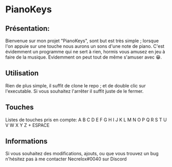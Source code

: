 # PianoKeys

## Présentation:

Bienvenue sur mon projet "PianoKeys", sont but est très simple ; lorsque l'on appuie sur une touche nous aurons un sons d'une note de piano.
C'est évidemment un programme qui ne sert à rien, hormis vous amusez en jeu à faire de la musique.
Evidemment on peut tout de même s'amuser avec 😁.

## Utilisation
Rien de plus simple, il suffit de clone le repo ; et de double clic sur l'executable.
Si vous souhaitez l'arrêter il suffit juste de le fermer.

## Touches
Listes de touches pris en compte:
A B C D E F G H I J
K L M N O P Q R S T
U V W X Y Z
+
ESPACE

## Informations
Si vous souhaitez des modifications, ajouts, ou que vous trouvez un bug n'hésitez pas à me contacter
Necrelox#0040 sur Discord

